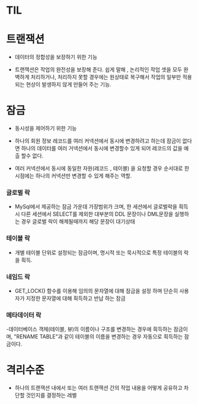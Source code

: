 # TIL

# 트랜잭션

- 데이터의 정합성을 보장하기 위한 기능

- 트랜잭션은 작업의 완전성을 보장해 준다. 쉽게 말해 , 논리적인 작업 셋을 모두 완벽하게 처리하거나, 처리하지 못할 경우에는 원상태로 복구해서 작업의 일부만 적용되는 현상이 발생하지 않게 만들어 주는 기능.

# 잠금

- 동시성을 제어하기 위한 기능

- 하나의 회원 정보 레코드를 여러 커넥션에서 동시에 변경하려고 하는데 잠금이 없다면 하나의 데이터를 여러 거넥션에서 동시에 변경할수 있게 되어 레코드의 값을 예츨 할수 없다.

- 여러 커넥션에서 동시에 동일한 자원(레코드 , 테이블) 을 요청할 경우 순서대로 한 시점에는 하나의 커넥션만 변경할 수 있게 해주는 역할.

### 글로벌 락

- MySql에서 제공하는 잠금 가운데 가장범위가 크며, 한 세션에서 글로벌락을 흭득시 다른 세션에서 SELECT를 제외한 대부분의 DDL 문장이나 DML문장을 실행하는 경우 글로벌 락이 해제될때까지 해당 문장이 대기상태

### 테이블 락

- 개별 테이블 단위로 설정되는 잠금이며, 명시적 또는 묵시적으로 특정 테이블의 락을 흭득.

### 네임드 락

- GET_LOCK() 함수를 이용해 임의의 문자열에 대해 잠금을 설정 하며 단순히 사용자가 지정한 문자열에 대해 흭득하고 반납 하는 잠금

### 메타데이터 락

-데이터베이스 객체(테이블, 뷰)의 이름이나 구조를 변경하는 경우에 흭득하는 잠금이며, "RENAME TABLE"과 같이 테이블의 이름을 변경하는 경우 자동으로 흭득하는 잠금이다.

# 격리수준

- 하나의 트랜잭션 내에서 또는 여러 트랜잭션 간의 작업 내용을 어떻게 공유하고 차단할 것인지를 결정하는 레벨
